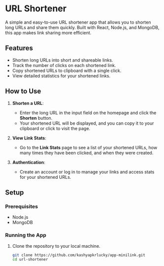 # URL Shortener

A simple and easy-to-use URL shortener app that allows you to shorten long URLs and share them quickly. Built with React, Node.js, and MongoDB, this app makes link sharing more efficient.

## Features

- Shorten long URLs into short and shareable links.
- Track the number of clicks on each shortened link.
- Copy shortened URLs to clipboard with a single click.
- View detailed statistics for your shortened links.

## How to Use

1. **Shorten a URL**:

   - Enter the long URL in the input field on the homepage and click the **Shorten** button.
   - Your shortened URL will be displayed, and you can copy it to your clipboard or click to visit the page.

2. **View Link Stats**:

   - Go to the **Link Stats** page to see a list of your shortened URLs, how many times they have been clicked, and when they were created.

3. **Authentication**:
   - Create an account or log in to manage your links and access stats for your shortened URLs.

## Setup

### Prerequisites

- Node.js
- MongoDB

### Running the App

1. Clone the repository to your local machine.

   ```bash
   git clone https://github.com/kashyapkrlucky/app-minilink.git
   cd url-shortener
   ```
